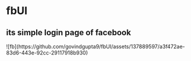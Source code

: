 # fbUI
<h2>  its simple login page of facebook </h2>
![fb](https://github.com/govindgupta9/fbUI/assets/137889597/a3f472ae-83d6-443e-92cc-29117918b930)

